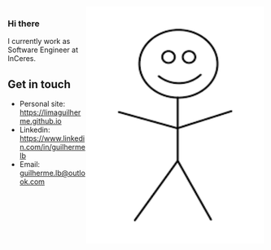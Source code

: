 <img align="right" src="https://github.com/LimaGuilherme/LimaGuilherme/blob/master/me.png" alt="Illustration of Kaya speaking at a conference with coding bubbles in background" width=350px height=465px/>

### Hi there

I currently work as Software Engineer at InCeres. 


## Get in touch
- Personal site: https://limaguilherme.github.io
- Linkedin: https://www.linkedin.com/in/guilhermelb
- Email: guilherme.lb@outlook.com